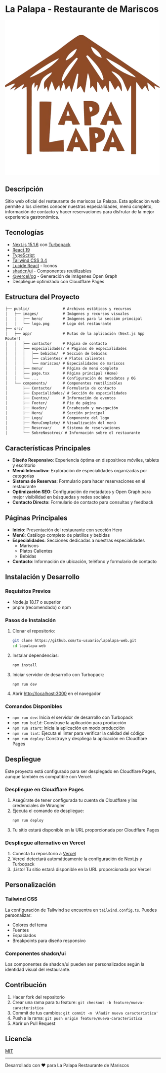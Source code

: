 # La Palapa - Restaurante de Mariscos

![Logo La Palapa](/public/images/logo.png)

## Descripción

Sitio web oficial del restaurante de mariscos La Palapa. Esta aplicación web permite a los clientes conocer nuestras especialidades, menú completo, información de contacto y hacer reservaciones para disfrutar de la mejor experiencia gastronómica.

## Tecnologías

- [Next.js 15.1.6](https://nextjs.org/) con [Turbopack](https://turbo.build/pack)
- [React 19](https://reactjs.org/)
- [TypeScript](https://www.typescriptlang.org/)
- [Tailwind CSS 3.4](https://tailwindcss.com/)
- [Lucide React](https://lucide.dev/) - Iconos
- [shadcn/ui](https://ui.shadcn.com/) - Componentes reutilizables
- [@vercel/og](https://vercel.com/docs/functions/og-image-generation) - Generación de imágenes Open Graph
- Despliegue optimizado con Cloudflare Pages

## Estructura del Proyecto

```
├── public/               # Archivos estáticos y recursos
│   ├── images/           # Imágenes y recursos visuales
│   │   ├── hero/         # Imágenes para la sección principal
│   │   └── logo.png      # Logo del restaurante
├── src/
│   ├── app/              # Rutas de la aplicación (Next.js App Router)
│   │   ├── contacto/     # Página de contacto
│   │   ├── especialidades/ # Páginas de especialidades
│   │   │   ├── bebidas/  # Sección de bebidas
│   │   │   ├── calientes/ # Platos calientes
│   │   │   └── mariscos/ # Especialidades de mariscos
│   │   ├── menu/         # Página de menú completo
│   │   ├── page.tsx      # Página principal (Home)
│   │   └── ...           # Configuración de metadatos y OG
│   └── components/       # Componentes reutilizables
│       ├── Contacto/     # Formulario de contacto
│       ├── Especialidades/ # Sección de especialidades
│       ├── Eventos/      # Información de eventos
│       ├── Footer/       # Pie de página
│       ├── Header/       # Encabezado y navegación
│       ├── Hero/         # Sección principal
│       ├── Logo/         # Componente del logo
│       ├── MenuCompleto/ # Visualización del menú
│       ├── Reservar/     # Sistema de reservaciones
│       └── SobreNosotros/ # Información sobre el restaurante
```

## Características Principales

- **Diseño Responsivo**: Experiencia óptima en dispositivos móviles, tablets y escritorio
- **Menú Interactivo**: Exploración de especialidades organizadas por categorías
- **Sistema de Reservas**: Formulario para hacer reservaciones en el restaurante
- **Optimización SEO**: Configuración de metadatos y Open Graph para mejor visibilidad en búsquedas y redes sociales
- **Contacto Directo**: Formulario de contacto para consultas y feedback

## Páginas Principales

- **Inicio**: Presentación del restaurante con sección Hero
- **Menú**: Catálogo completo de platillos y bebidas
- **Especialidades**: Secciones dedicadas a nuestras especialidades
  - Mariscos
  - Platos Calientes
  - Bebidas
- **Contacto**: Información de ubicación, teléfono y formulario de contacto

## Instalación y Desarrollo

### Requisitos Previos

- Node.js 18.17 o superior
- pnpm (recomendado) o npm

### Pasos de Instalación

1. Clonar el repositorio:
   ```bash
   git clone https://github.com/tu-usuario/lapalapa-web.git
   cd lapalapa-web
   ```

2. Instalar dependencias:
   ```bash
   npm install
   ```

3. Iniciar servidor de desarrollo con Turbopack:
   ```bash
   npm run dev
   ```

4. Abrir [http://localhost:3000](http://localhost:3000) en el navegador

### Comandos Disponibles

- `npm run dev`: Inicia el servidor de desarrollo con Turbopack
- `npm run build`: Construye la aplicación para producción
- `npm run start`: Inicia la aplicación en modo producción
- `npm run lint`: Ejecuta el linter para verificar la calidad del código
- `npm run deploy`: Construye y despliega la aplicación en Cloudflare Pages

## Despliegue

Este proyecto está configurado para ser desplegado en Cloudflare Pages, aunque también es compatible con Vercel.

### Despliegue en Cloudflare Pages

1. Asegúrate de tener configurada tu cuenta de Cloudflare y las credenciales de Wrangler
2. Ejecuta el comando de despliegue:
   ```bash
   npm run deploy
   ```
3. Tu sitio estará disponible en la URL proporcionada por Cloudflare Pages

### Despliegue alternativo en Vercel

1. Conecta tu repositorio a [Vercel](https://vercel.com)
2. Vercel detectará automáticamente la configuración de Next.js y Turbopack
3. ¡Listo! Tu sitio estará disponible en la URL proporcionada por Vercel

## Personalización

### Tailwind CSS

La configuración de Tailwind se encuentra en `tailwind.config.ts`. Puedes personalizar:

- Colores del tema
- Fuentes
- Espaciados
- Breakpoints para diseño responsivo

### Componentes shadcn/ui

Los componentes de shadcn/ui pueden ser personalizados según la identidad visual del restaurante.

## Contribución

1. Hacer fork del repositorio
2. Crear una rama para tu feature: `git checkout -b feature/nueva-caracteristica`
3. Commit de tus cambios: `git commit -m 'Añadir nueva característica'`
4. Push a la rama: `git push origin feature/nueva-caracteristica`
5. Abrir un Pull Request

## Licencia

[MIT](LICENSE)

---

Desarrollado con ❤️ para La Palapa Restaurante de Mariscos